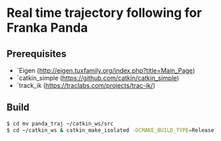 # Real time trajectory following for Franka Panda
## Prerequisites
- `Eigen (http://eigen.tuxfamily.org/index.php?title=Main_Page)
- `catkin_simple (https://github.com/catkin/catkin_simple)
- `track_ik (https://traclabs.com/projects/trac-ik/)
## Build
```bash
$ cd mv panda_traj ~/catkin_ws/src
$ cd ~/catkin_ws & catkin_make_isolated -DCMAKE_BUILD_TYPE=Release
```

